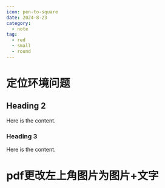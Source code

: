 ```yaml
---
icon: pen-to-square
date: 2024-8-23
category:
  - note
tag:
  - red
  - small
  - round
---
```


# 定位环境问题

## Heading 2

Here is the content.

### Heading 3

Here is the content.


# pdf更改左上角图片为图片+文字

